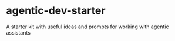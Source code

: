 # agentic-dev-starter
A starter kit with useful ideas and prompts for working with agentic assistants
